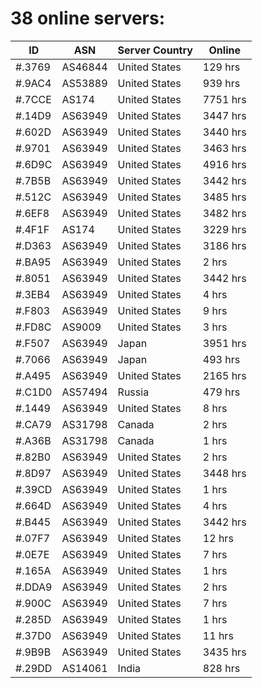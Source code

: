 # 38 online servers:

| ID | ASN | Server Country | Online |
| ------ | ------ | ------ | ------ |
| #.3769 | AS46844 | United States | 129 hrs |
| #.9AC4 | AS53889 | United States | 939 hrs |
| #.7CCE | AS174 | United States | 7751 hrs |
| #.14D9 | AS63949 | United States | 3447 hrs |
| #.602D | AS63949 | United States | 3440 hrs |
| #.9701 | AS63949 | United States | 3463 hrs |
| #.6D9C | AS63949 | United States | 4916 hrs |
| #.7B5B | AS63949 | United States | 3442 hrs |
| #.512C | AS63949 | United States | 3485 hrs |
| #.6EF8 | AS63949 | United States | 3482 hrs |
| #.4F1F | AS174 | United States | 3229 hrs |
| #.D363 | AS63949 | United States | 3186 hrs |
| #.BA95 | AS63949 | United States | 2 hrs |
| #.8051 | AS63949 | United States | 3442 hrs |
| #.3EB4 | AS63949 | United States | 4 hrs |
| #.F803 | AS63949 | United States | 9 hrs |
| #.FD8C | AS9009 | United States | 3 hrs |
| #.F507 | AS63949 | Japan | 3951 hrs |
| #.7066 | AS63949 | Japan | 493 hrs |
| #.A495 | AS63949 | United States | 2165 hrs |
| #.C1D0 | AS57494 | Russia | 479 hrs |
| #.1449 | AS63949 | United States | 8 hrs |
| #.CA79 | AS31798 | Canada | 2 hrs |
| #.A36B | AS31798 | Canada | 1 hrs |
| #.82B0 | AS63949 | United States | 2 hrs |
| #.8D97 | AS63949 | United States | 3448 hrs |
| #.39CD | AS63949 | United States | 1 hrs |
| #.664D | AS63949 | United States | 4 hrs |
| #.B445 | AS63949 | United States | 3442 hrs |
| #.07F7 | AS63949 | United States | 12 hrs |
| #.0E7E | AS63949 | United States | 7 hrs |
| #.165A | AS63949 | United States | 1 hrs |
| #.DDA9 | AS63949 | United States | 2 hrs |
| #.900C | AS63949 | United States | 7 hrs |
| #.285D | AS63949 | United States | 1 hrs |
| #.37D0 | AS63949 | United States | 11 hrs |
| #.9B9B | AS63949 | United States | 3435 hrs |
| #.29DD | AS14061 | India | 828 hrs |

